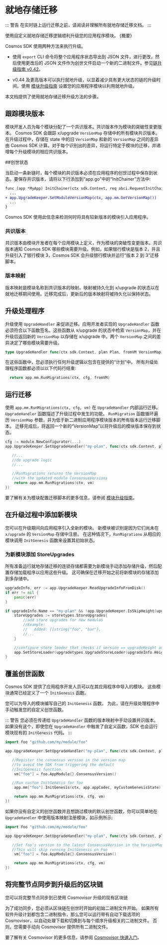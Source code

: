 # 就地存储迁移

::: 警告
在实时链上运行迁移之前，请阅读并理解所有就地存储迁移文档。
:::

使用自定义就地存储迁移逻辑顺利升级您的应用程序模块。 {概要}

Cosmos SDK 使用两种方法来执行升级。

- 使用 `export` CLI 命令将整个应用程序状态导出到 JSON 文件，进行更改，然后使用更改后的 JSON 文件作为创世文件启动一个新的二进制文件。参见[链升级指南 v0.42](https://docs.cosmos.network/v0.42/migrations/chain-upgrade-guide-040.html)。

- v0.44 及更高版本可以执行就地升级，以显着减少具有更大状态的链的升级时间。使用 [模块升级指南](../building-modules/upgrade.md) 设置您的应用程序模块以利用就地升级。

本文档提供了使用就地存储迁移升级方法的步骤。

## 跟踪模块版本

模块开发人员为每个模块分配了一个共识版本。共识版本作为模块的突破性变更版本。 Cosmos SDK 会跟踪 x/upgrade `VersionMap` 存储中的所有模块共识版本。在升级过程中，存储在 state 中的旧 `VersionMap` 和新的 `VersionMap` 之间的差异由 Cosmos SDK 计算。对于每个识别出的差异，将运行特定于模块的迁移，并递增每个升级模块的相应共识版本。

##创世状态

当启动一条新链时，每个模块的共识版本必须在应用程序的创世过程中保存到状态。要保存共识版本，请将以下行添加到“app.go”中的“InitChainer”方法中: 

```diff
func (app *MyApp) InitChainer(ctx sdk.Context, req abci.RequestInitChain) abci.ResponseInitChain {
  ...
+ app.UpgradeKeeper.SetModuleVersionMap(ctx, app.mm.GetVersionMap())
  ...
}
```

Cosmos SDK 使用此信息来检测何时将具有较新版本的模块引入应用程序。

### 共识版本

共识版本由模块开发者在每个应用模块上定义，作为模块的突破性变更版本。共识版本通知 Cosmos SDK 哪些模块需要升级。例如，如果银行模块是版本 2，并且升级引入了银行模块 3，Cosmos SDK 会升级银行模块并运行“版本 2 到 3”迁移脚本。

### 版本映射

版本映射是模块名称到共识版本的映射。映射被持久化到 x/upgrade 的状态以在就地迁移期间使用。迁移完成后，更新后的版本映射将被持久化以保持状态。

## 升级处理程序

升级使用 `UpgradeHandler` 来促进迁移。应用开发者实现的 `UpgradeHandler` 函数必须符合以下函数签名。这些函数从 x/upgrade 的状态中检索 `VersionMap`，并在升级后返回新的 `VersionMap` 以存储在 x/upgrade 中。两个 `VersionMap` 之间的差异决定了哪些模块需要升级。 

```go
type UpgradeHandler func(ctx sdk.Context, plan Plan, fromVM VersionMap) (VersionMap, error)
```

在这些函数中，您必须执行任何升级逻辑以包含在提供的“计划”中。 所有升级处理程序函数都必须以以下代码行结束: 

```go
  return app.mm.RunMigrations(ctx, cfg, fromVM)
```

## 运行迁移

使用 `app.mm.RunMigrations(ctx, cfg, vm)` 在 `UpgradeHandler` 内部运行迁移。 `UpgradeHandler` 函数描述了升级过程中发生的功能。 `RunMigration` 函数循环遍历 `VersionMap` 参数，并为低于新二进制应用程序模块版本的所有版本运行迁移脚本。 迁移完成后，将返回一个新的“VersionMap”以将升级后的模块版本保存到状态。

```go
cfg := module.NewConfigurator(...)
app.UpgradeKeeper.SetUpgradeHandler("my-plan", func(ctx sdk.Context, plan upgradetypes.Plan, vm module.VersionMap) (module.VersionMap, error) {

   //...
   //do upgrade logic
   //...

   //RunMigrations returns the VersionMap
   //with the updated module ConsensusVersions
    return app.mm.RunMigrations(ctx, vm)
})
```

要了解有关为模块配置迁移脚本的更多信息，请参阅 [模块升级指南](../building-modules/upgrade.md)。

## 在升级过程中添加新模块

您可以在升级期间向应用程序引入全新的模块。 新模块被识别是因为它们尚未在 `x/upgrade` 的 `VersionMap` 存储中注册。 在这种情况下，`RunMigrations` 从相应的模块调用 `InitGenesis` 函数来设置其初始状态。

### 为新模块添加 StoreUpgrades

所有准备运行就地存储迁移的连锁存储都需要为新模块手动添加存储升级，然后配置存储加载程序以应用这些升级。 这可确保在迁移开始之前将新模块的存储添加到多存储中。 

```go
upgradeInfo, err := app.UpgradeKeeper.ReadUpgradeInfoFromDisk()
if err != nil {
	panic(err)
}

if upgradeInfo.Name == "my-plan" && !app.UpgradeKeeper.IsSkipHeight(upgradeInfo.Height) {
	storeUpgrades := storetypes.StoreUpgrades{
		//add store upgrades for new modules
		//Example:
		//   Added: []string{"foo", "bar"},
		//...
	}

	//configure store loader that checks if version == upgradeHeight and applies store upgrades
	app.SetStoreLoader(upgradetypes.UpgradeStoreLoader(upgradeInfo.Height, &storeUpgrades))
}
```

## 覆盖创世函数

Cosmos SDK 提供了应用程序开发人员可以在其应用程序中导入的模块。 这些模块通常已经定义了一个 `InitGenesis` 函数。

您可以为导入的模块编写自己的 `InitGenesis` 函数。 为此，请在升级处理程序中手动触发您的自定义创世函数。

::: 警告
您必须在传递给 `UpgradeHandler` 函数的版本映射中手动设置共识版本。 如果没有这个，即使您在 `UpgradeHandler` 中触发了自定义函数，SDK 也会运行模块现有的 `InitGenesis` 代码。 
:::

```go
import foo "github.com/my/module/foo"

app.UpgradeKeeper.SetUpgradeHandler("my-plan", func(ctx sdk.Context, plan upgradetypes.Plan, vm module.VersionMap)  (module.VersionMap, error) {

   //Register the consensus version in the version map
   //to avoid the SDK from triggering the default
   //InitGenesis function.
    vm["foo"] = foo.AppModule{}.ConsensusVersion()

   //Run custom InitGenesis for foo
    app.mm["foo"].InitGenesis(ctx, app.appCodec, myCustomGenesisState)

    return app.mm.RunMigrations(ctx, cfg, vm)
})
```

如果你没有自定义的创世函数并且想跳过模块的默认创世函数，你可以简单地在 `UpgradeHandler` 中使用版本映射注册模块，如示例所示: 

```go
import foo "github.com/my/module/foo"

app.UpgradeKeeper.SetUpgradeHandler("my-plan", func(ctx sdk.Context, plan upgradetypes.Plan, vm module.VersionMap)  (module.VersionMap, error) {

   //Set foo's version to the latest ConsensusVersion in the VersionMap.
   //This will skip running InitGenesis on Foo
    vm["foo"] = foo.AppModule{}.ConsensusVersion()

    return app.mm.RunMigrations(ctx, cfg, vm)
})
```

## 将完整节点同步到升级后的区块链

您可以将完整节点同步到已使用 Cosmovisor 升级的现有区块链

为了成功同步，您必须从区块链在创世时开始的初始二进制文件开始。 如果所有软件升级计划都包含二进制指令，那么您可以运行带有自动下载选项的 Cosmovisor，以自动处理下载和切换到与每个顺序升级相关的二进制文件。 否则，您需要手动向 Cosmovisor 提供所有二进制文件。

要了解有关 Cosmovisor 的更多信息，请参阅 [Cosmovisor 快速入门](../run-node/cosmovisor.md)。 